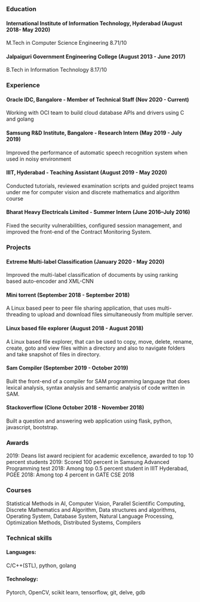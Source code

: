 ### Education
#### International Institute of Information Technology, Hyderabad (August 2018- May 2020)

M.Tech in Computer Science Engineering 8.71/10

#### Jalpaiguri Government Engineering College (August 2013 - June 2017)

B.Tech in Information Technology 8.17/10

### Experience

#### Oracle IDC, Bangalore - Member of Technical Staff (Nov 2020 - Current)

Working with OCI team to build cloud database APIs and drivers using C and golang

#### Samsung R&D Institute, Bangalore - Research Intern (May 2019 - July 2019)

Improved the performance of automatic speech recognition system when used in noisy environment


#### IIIT, Hyderabad - Teaching Assistant (August 2019 - May 2020)

Conducted tutorials, reviewed examination scripts and guided project teams under me for computer vision and discrete mathematics and
algorithm course


#### Bharat Heavy Electricals Limited - Summer Intern (June 2016–July 2016)
Fixed the security vulnerabilities, configured session management, and improved the front-end of the Contract Monitoring System.

### Projects
#### Extreme Multi-label Classification (January 2020 - May 2020)
Improved the multi-label classification of documents by using ranking based auto-encoder and XML-CNN

#### Mini torrent (September 2018 - September 2018)
A Linux based peer to peer file sharing application, that uses multi-threading to upload and download files simultaneously from multiple
server.

#### Linux based file explorer (August 2018 - August 2018)
A Linux based file explorer, that can be used to copy, move, delete, rename, create, goto and view files within a directory and also to navigate
folders and take snapshot of files in directory.

#### Sam Compiler (September 2019 - October 2019)
Built the front-end of a compiler for SAM programming language that does lexical analysis, syntax analysis and semantic analysis of code
written in SAM.

#### Stackoverflow (Clone October 2018 - November 2018)
Built a question and answering web application using flask, python, javascript, bootstrap.

### Awards
2019: Deans list award recipient for academic excellence, awarded to top 10 percent students
2019: Scored 100 percent in Samsung Advanced Programming test
2018: Among top 0.5 percent student in IIIT Hyderabad, PGEE
2018: Among top 4 percent in GATE CSE 2018

### Courses
Statistical Methods in AI, Computer Vision, Parallel Scientific Computing, Discrete Mathematics and Algorithm, Data structures
and algorithms, Operating System, Database System, Natural Language Processing, Optimization Methods, Distributed Systems,
Compilers

### Technical skills
#### Languages: 
C/C++(STL), python, golang

#### Technology: 
Pytorch, OpenCV, scikit learn, tensorflow, git, delve, gdb



